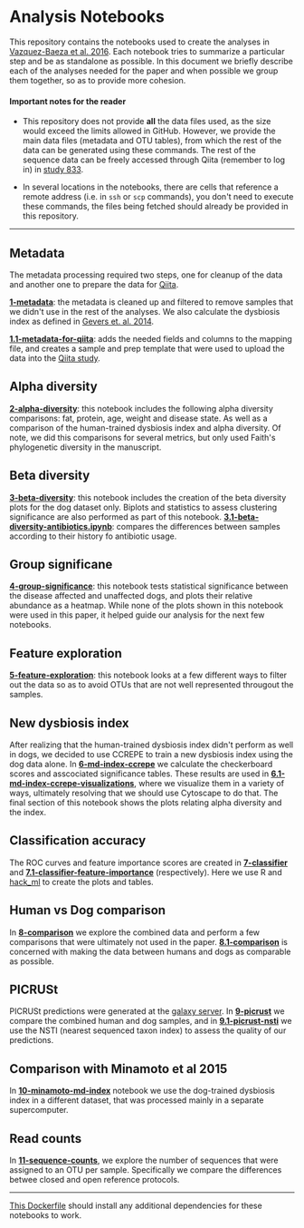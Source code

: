 Analysis Notebooks
==================

This repository contains the notebooks used to create the analyses in
[Vazquez-Baeza et al. 2016](http://www.nature.com/articles/nmicrobiol2016177).
Each notebook tries to summarize a particular step and be as standalone as
possible. In this document we briefly describe each of the analyses needed for
the paper and when possible we group them together, so as to provide more
cohesion.

#### Important notes for the reader

- This repository does not provide **all** the data files used, as the size
  would exceed the limits allowed in GitHub. However, we provide the main data
  files (metadata and OTU tables), from which the rest of the data can be
  generated using these commands. The rest of the sequence data can be freely
  accessed through Qiita (remember to log in) in [study
  833](https://qiita.ucsd.edu/study/description/833).

- In several locations in the notebooks, there are cells that reference a
  remote address (i.e. in `ssh` or `scp` commands), you don't need to execute
  these commands, the files being fetched should already be provided in this
  repository.

-----------------------

## Metadata

The metadata processing required two steps, one for cleanup of the data and
another one to prepare the data for [Qiita](https://qiita.microbio.me).

[**1-metadata**](notebooks/01-metadata.ipynb): the metadata is cleaned up and
filtered to remove samples that we didn't use in the rest of the analyses. We
also calculate the dysbiosis index as defined in [Gevers et. al.
2014](http://www.ncbi.nlm.nih.gov/pubmed/24629344).

[**1.1-metadata-for-qiita**](notebooks/01.1-metadata-for-qiita.ipynb): adds the
needed fields and columns to the mapping file, and creates a sample and prep
template that were used to upload the data into the [Qiita
study](https://qiita.ucsd.edu/study/description/833).


## Alpha diversity

[**2-alpha-diversity**](notebooks/02-alpha-diversity.ipynb): this notebook includes the following alpha diversity
comparisons: fat, protein, age, weight and disease state. As well as a comparison
of the human-trained dysbiosis index and alpha diversity. Of note, we did this
comparisons for several metrics, but only used Faith's phylogenetic diversity
in the manuscript.

## Beta diversity

[**3-beta-diversity**](notebooks/03-beta-diversity.ipynb): this notebook
includes the creation of the beta diversity plots for the dog dataset only.
Biplots and statistics to assess clustering significance are also performed as
part of this notebook.
[**3.1-beta-diversity-antibiotics.ipynb**](notebooks/03.1-beta-diversity-antibiotics.ipynb):
compares the differences between samples according to their history fo
antibiotic usage.

## Group significane

[**4-group-significance**](notebooks/04-group-significance.ipynb): this notebook
tests statistical significance between the disease affected and unaffected
dogs, and plots their relative abundance as a heatmap. While none of the plots
shown in this notebook were used in this paper, it helped guide our analysis
for the next few notebooks.

## Feature exploration

[**5-feature-exploration**](notebooks/05-feature-exploration.ipynb): this
notebook looks at a few different ways to filter out the data so as to avoid
OTUs that are not well represented througout the samples.

## New dysbiosis index

After realizing that the human-trained dysbiosis index didn't perform as well
in dogs, we decided to use CCREPE to train a new dysbiosis index using the dog
data alone. In [**6-md-index-ccrepe**](notebooks/06-md-index-ccrepe.ipynb) we
calculate the checkerboard scores and asscociated significance tables. These
results are used in
[**6.1-md-index-ccrepe-visualizations**](notebooks/06.1-md-index-ccrepe-visualizations.ipynb),
where we visualize them in a variety of ways, ultimately resolving that we
should use Cytoscape to do that. The final section of this notebook shows the
plots relating alpha diversity and the index.

## Classification accuracy

The ROC curves and feature importance scores are created in
[**7-classifier**](notebooks/07-classifier.ipynb) and
[**7.1-classifier-feature-importance**](notebooks/07.1-classifier-feature-importance.ipynb)
(respectively). Here we use R and [hack_ml](https://github.com/rnaer/hack_ml)
to create the plots and tables.

## Human vs Dog comparison

In [**8-comparison**](notebooks/08-comparison.ipynb) we explore the combined
data and perform a few comparisons that were ultimately not used in the paper.
[**8.1-comparison**](notebooks/08.1-comparison.ipynb) is concerned with making
the data between humans and dogs as comparable as possible.

## PICRUSt

PICRUSt predictions were generated at the [galaxy
server](https://huttenhower.sph.harvard.edu/galaxy/). In
[**9-picrust**](notebooks/09-picrust.ipynb) we compare the combined human and
dog samples, and in [**9.1-picrust-nsti**](notebooks/09.1-picrust-nsti.ipynb) we
use the NSTI (nearest sequenced taxon index) to assess the quality of our
predictions.

## Comparison with Minamoto et al 2015

In [**10-minamoto-md-index**](notebooks/10-minamoto-md-index.ipynb) notebook we
use the dog-trained dysbiosis index in a different dataset, that was processed
mainly in a separate supercomputer.

## Read counts

In [**11-sequence-counts**](notebooks/11-sequence-counts.ipynb), we explore the
number of sequences that were assigned to an OTU per sample. Specifically we
compare the differences betwee closed and open reference protocols.

---------------------

[This Dockerfile](Dockerfile) should install any additional dependencies for
these notebooks to work.
